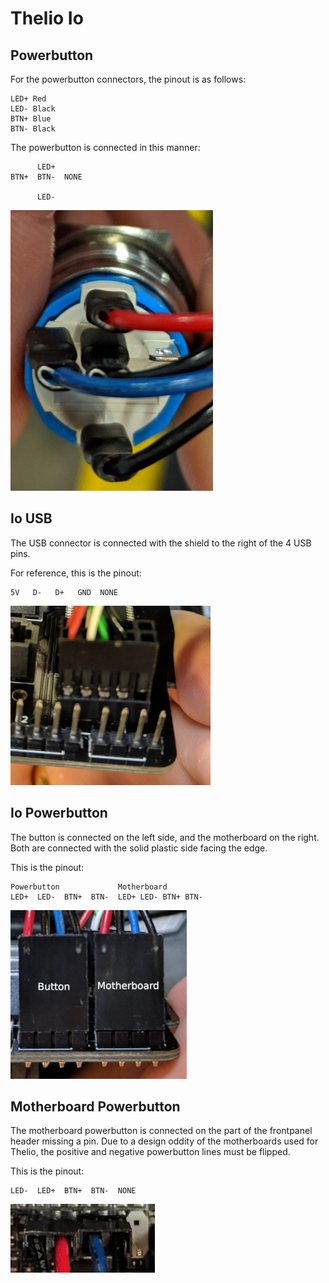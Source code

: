 # Thelio Io

## Powerbutton

For the powerbutton connectors, the pinout is as follows:

```
LED+ Red
LED- Black
BTN+ Blue
BTN- Black
```

The powerbutton is connected in this manner:

```
      LED+
BTN+  BTN-  NONE

      LED-
```

![Powerbutton](powerbutton.jpg)

## Io USB

The USB connector is connected with the shield to the right of the 4 USB pins.

For reference, this is the pinout:

```
5V   D-   D+   GND  NONE
```

![Io USB](io_usb.jpg)

## Io Powerbutton

The button is connected on the left side, and the motherboard on the right. Both are connected with the solid plastic side facing the edge.

This is the pinout:

```
Powerbutton             Motherboard
LED+  LED-  BTN+  BTN-  LED+ LED- BTN+ BTN-
```

![Io Powerbutton](io_powerbutton.jpg)


## Motherboard Powerbutton

The motherboard powerbutton is connected on the part of the frontpanel header missing a pin. Due to a design oddity of the motherboards used for Thelio, the positive and negative powerbutton lines must be flipped.

This is the pinout:

```
LED-  LED+  BTN+  BTN-  NONE
```

![Motherboard Powerbutton](motherboard_powerbutton.jpg)
